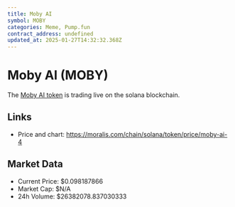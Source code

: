 ```yaml
---
title: Moby AI
symbol: MOBY
categories: Meme, Pump.fun
contract_address: undefined
updated_at: 2025-01-27T14:32:32.368Z
---
```


# Moby AI (MOBY)
The [Moby AI token](https://moralis.com/chain/solana/token/price/moby-ai-4) is trading live on the solana blockchain.

## Links
- Price and chart: https://moralis.com/chain/solana/token/price/moby-ai-4

## Market Data
- Current Price: $0.098187866
- Market Cap: $N/A
- 24h Volume: $26382078.837030333
